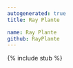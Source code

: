 ```yaml
---
autogenerated: true
title: Ray Plante

name: Ray Plante
github: RayPlante
---
```


{% include stub %}
